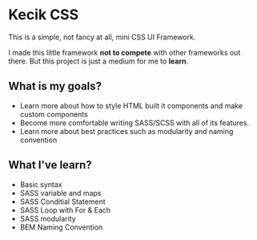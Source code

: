 # Kecik CSS
This is a simple, not fancy at all, mini CSS UI Framework. 

I made this little framework **not to compete** with other frameworks out there. 
But this project is just a medium for me to **learn**. 

## What is my goals?
* Learn more about how to style HTML built it  components and make custom components
* Become more comfortable writing SASS/SCSS with all of its features.
* Learn more about best practices such as modularity and naming convention

## What I've learn?
* Basic syntax
* SASS variable and maps
* SASS Conditial Statement
* SASS Loop with For & Each
* SASS modularity
* BEM Naming Convention

